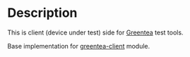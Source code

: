# Description

This is client (device under test) side for [Greentea](https://github.com/ARMmbed/greentea) test tools.

Base implementation for [greentea-client](https://github.com/ARMmbed/greentea-client) module.

